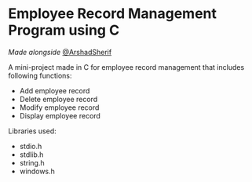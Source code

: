 # Employee Record Management Program using C

*Made alongside* [@ArshadSherif](https://github.com/ArshadSherif)

A mini-project made in C for employee record management that includes following functions:
* Add employee record
* Delete employee record
* Modify employee record
* Display employee record

Libraries used:
* stdio.h
* stdlib.h
* string.h
* windows.h
